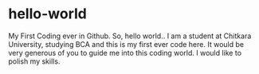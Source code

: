 # hello-world
My First Coding ever in Github. So, hello world..
I am a student at Chitkara University, studying BCA and this is my first ever code here.
It would be very generous of you to guide me into this coding world.
I would like to polish my skills.
